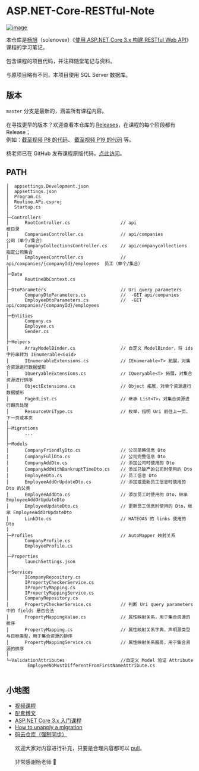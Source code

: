 # ASP.NET-Core-RESTful-Note

[![image](https://raw.githubusercontent.com/Surbowl/ASP.NET-Core-RESTful-Note/master/cover.jpg)](https://www.bilibili.com/video/av77957694)

本仓库是[杨旭](https://www.cnblogs.com/cgzl/)（solenovex）《[使用 ASP.NET Core 3.x 构建 RESTful Web API](https://www.bilibili.com/video/av77957694)》课程的学习笔记。
<br><br>
包含课程的项目代码，并注释随堂笔记与资料。
<br><br>
与原项目略有不同，本项目使用 SQL Server 数据库。

## 版本
`master` 分支是最新的，涵盖所有课程内容。
<br><br>
在寻找更早的版本？欢迎查看本仓库的 [Releases](https://github.com/Surbowl/ASP.NET-Core-RESTful-Note/releases)，在课程的每个阶段都有 Release；
<br>
例如：[截至视频 P8 的代码](https://github.com/Surbowl/ASP.NET-Core-RESTful-Note/releases/tag/P8)、 [截至视频 P19 的代码](https://github.com/Surbowl/ASP.NET-Core-RESTful-Note/releases/tag/P19) 等。
<br><br>
杨老师已在 GitHub 发布课程原版代码，[点此访问](https://github.com/solenovex/ASP.NET-Core-3.x-REST-API-Tutorial-Code)。

## PATH
```
│  appsettings.Development.json
│  appsettings.json
│  Program.cs
│  Routine.APi.csproj
│  Startup.cs
|
├─Controllers
│      RootController.cs                   // api                                  根目录
│      CompaniesController.cs              // api/companies                        公司（单个/集合）
│      CompanyCollectionsController.cs     // api/companycollections               指定公司集合
│      EmployeesController.cs              // api/companies/{companyId}/employees  员工（单个/集合）
│      
├─Data
│      RoutineDbContext.cs
│      
├─DtoParameters                            // Uri query parameters
│      CompanyDtoParameters.cs             //  -GET api/companies   
│      EmployeeDtoParameters.cs            //  -GET api/companies/{companyId}/employees
│      
├─Entities
│      Company.cs
│      Employee.cs
│      Gender.cs
│      
├─Helpers
│      ArrayModelBinder.cs                 // 自定义 ModelBinder，将 ids 字符串转为 IEnumerable<Guid>
│      IEnumerableExtensions.cs            // IEnumerable<T> 拓展，对集合资源进行数据塑形
│      IQueryableExtensions.cs             // IQueryable<T> 拓展，对集合资源进行排序
│      ObjectExtensions.cs                 // Object 拓展，对单个资源进行数据塑形
│      PagedList.cs                        // 继承 List<T>，对集合资源进行翻页处理
│      ResourceUriType.cs                  // 枚举，指明 Uri 前往上一页、下一页或本页
│      
├─Migrations
│      ...
│      
├─Models
│      CompanyFriendlyDto.cs               // 公司简略信息 Dto
│      CompanyFullDto.cs                   // 公司完整信息 Dto
│      CompanyAddDto.cs                    // 添加公司时使用的 Dto
│      CompanyAddWithBankruptTimeDto.cs    // 添加已破产的公司时使用的 Dto
│      EmployeeDto.cs                      // 员工信息 Dto
│      EmployeeAddOrUpdateDto.cs           // 添加或更新员工信息时使用的 Dto 的父类
│      EmployeeAddDto.cs                   // 添加员工时使用的 Dto，继承 EmployeeAddOrUpdateDto
│      EmployeeUpdateDto.cs                // 更新员工信息时使用的 Dto，继承 EmployeeAddOrUpdateDto
│      LinkDto.cs                          // HATEOAS 的 links 使用的 Dto
|     
├─Profiles                                 // AutoMapper 映射关系
│      CompanyProfile.cs
│      EmployeeProfile.cs
│      
├─Properties
│      launchSettings.json
│      
├─Services
│      ICompanyRepository.cs
│      IPropertyCheckerService.cs
│      IPropertyMapping.cs
│      IPropertyMappingService.cs
│      CompanyRepository.cs
│      PropertyCheckerService.cs           // 判断 Uri query parameters 中的 fields 是否合法
│      PropertyMappingValue.cs             // 属性映射关系，用于集合资源的排序
│      PropertyMapping.cs                  // 属性映射关系字典，声明源类型与目标类型，用于集合资源的排序
│      PropertyMappingService.cs           // 属性映射关系服务，用于集合资源的排序
│      
└─ValidationAttributes                     //自定义 Model 验证 Attribute
        EmployeeNoMustDifferentFromFirstNameAttribute.cs  
        
```

## 小地图
- [视频课程](https://www.bilibili.com/video/av77957694)
- [配套博文](https://www.cnblogs.com/cgzl/p/11814971.html)
- [ASP.NET Core 3.x 入门课程](https://www.bilibili.com/video/av65313713)
- [How to unapply a migration](https://stackoverflow.com/questions/38192450/how-to-unapply-a-migration-in-asp-net-core-with-ef-core)
- [码云仓库（强制同步）](https://gitee.com/surbowl/ASP.NET-Core-RESTful-Note)
<br><br>
欢迎大家对内容进行补充，只要是合理内容都可以 [pull](https://github.com/Surbowl/ASP.NET-Core-RESTful-Note/pulls)。
<br><br>
非常感谢杨老师 🤗
